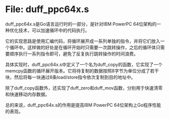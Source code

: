 # File: duff_ppc64x.s

duff_ppc64x.s是Go语言运行时的一部分，是针对IBM PowerPC 64位架构的一种优化技术，可以加速循环中的代码执行。

它的实现思路是使用汇编代码，将循环展开成一系列单独的指令，并将它们放入一个循环中。这样做的好处是在循环开始时只需要一次跳转操作，之后的循环体只需要顺序执行一系列指令即可，避免了反复执行跳转操作的时间浪费。

具体实现时，duff_ppc64x.s中定义了一个名为duff_copy的函数，它实现了一个memcpy函数的循环展开版本。它将待复制的数据按照8字节为单位分成了若干块，然后将每一块通过8条load/store指令依次复制到目的地址中。

除了duff_copy函数外，还实现了duff_zero和duff_mov函数，分别用于快速清零和快速移动内存数据。

总的来说，duff_ppc64x.s的作用是提高IBM PowerPC 64位架构上Go程序性能的表现。

